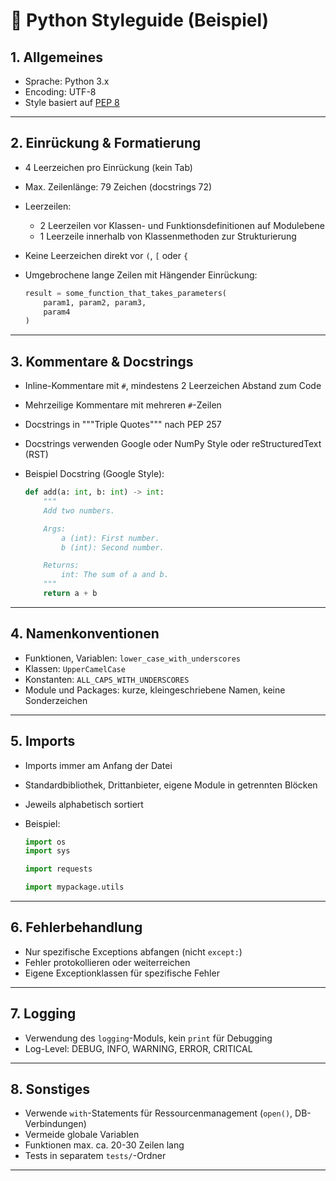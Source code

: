 # 🐍 Python Styleguide (Beispiel)

## 1. **Allgemeines**

* Sprache: Python 3.x
* Encoding: UTF-8
* Style basiert auf [PEP 8](https://peps.python.org/pep-0008/)

---

## 2. **Einrückung & Formatierung**

* 4 Leerzeichen pro Einrückung (kein Tab)
* Max. Zeilenlänge: 79 Zeichen (docstrings 72)
* Leerzeilen:

  * 2 Leerzeilen vor Klassen- und Funktionsdefinitionen auf Modulebene
  * 1 Leerzeile innerhalb von Klassenmethoden zur Strukturierung
* Keine Leerzeichen direkt vor `(`, `[` oder `{`
* Umgebrochene lange Zeilen mit Hängender Einrückung:

  ```python
  result = some_function_that_takes_parameters(
      param1, param2, param3,
      param4
  )
  ```

---

## 3. **Kommentare & Docstrings**

* Inline-Kommentare mit `#`, mindestens 2 Leerzeichen Abstand zum Code
* Mehrzeilige Kommentare mit mehreren `#`-Zeilen
* Docstrings in """Triple Quotes""" nach PEP 257
* Docstrings verwenden Google oder NumPy Style oder reStructuredText (RST)
* Beispiel Docstring (Google Style):

  ```python
  def add(a: int, b: int) -> int:
      """
      Add two numbers.

      Args:
          a (int): First number.
          b (int): Second number.

      Returns:
          int: The sum of a and b.
      """
      return a + b
  ```

---

## 4. **Namenkonventionen**

* Funktionen, Variablen: `lower_case_with_underscores`
* Klassen: `UpperCamelCase`
* Konstanten: `ALL_CAPS_WITH_UNDERSCORES`
* Module und Packages: kurze, kleingeschriebene Namen, keine Sonderzeichen

---

## 5. **Imports**

* Imports immer am Anfang der Datei
* Standardbibliothek, Drittanbieter, eigene Module in getrennten Blöcken
* Jeweils alphabetisch sortiert
* Beispiel:

  ```python
  import os
  import sys

  import requests

  import mypackage.utils
  ```

---

## 6. **Fehlerbehandlung**

* Nur spezifische Exceptions abfangen (nicht `except:`)
* Fehler protokollieren oder weiterreichen
* Eigene Exceptionklassen für spezifische Fehler

---

## 7. **Logging**

* Verwendung des `logging`-Moduls, kein `print` für Debugging
* Log-Level: DEBUG, INFO, WARNING, ERROR, CRITICAL

---

## 8. **Sonstiges**

* Verwende `with`-Statements für Ressourcenmanagement (`open()`, DB-Verbindungen)
* Vermeide globale Variablen
* Funktionen max. ca. 20-30 Zeilen lang
* Tests in separatem `tests/`-Ordner

---
